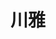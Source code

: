 ---
title: "川雅"
description: "川雅"
layout: shop
keywords:
  - 美食競賽
  - 台灣美食
  - 美食精選
datePublished: "2025-06-30"
dateModified: "2025-07-04"
city: "台北市"
district: "信義區"
address: "台北市信義區松智路17號微風南山46樓"
phone: "0227220303"
geo: "25.034280263725563, 121.56687016702816"
google_map: "https://maps.app.goo.gl/DWjnxi15bCxumJUUA"
footinder: "https://footinder.com.tw/%e5%8f%b0%e5%8c%97%e5%b8%82%e4%bf%a1%e7%be%a9%e5%8d%80/362162/"
official: "https://www.chuan-ya.com/"
award:
  - name: "500盤"
    year: "2024"
    entries:
      - dishes:
          - "開水白菜"

---
